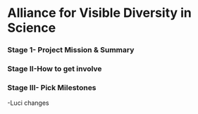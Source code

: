 # Alliance for Visible Diversity in Science


### Stage 1- Project Mission & Summary

### Stage II-How to get involve

### Stage III- Pick Milestones
-Luci changes
